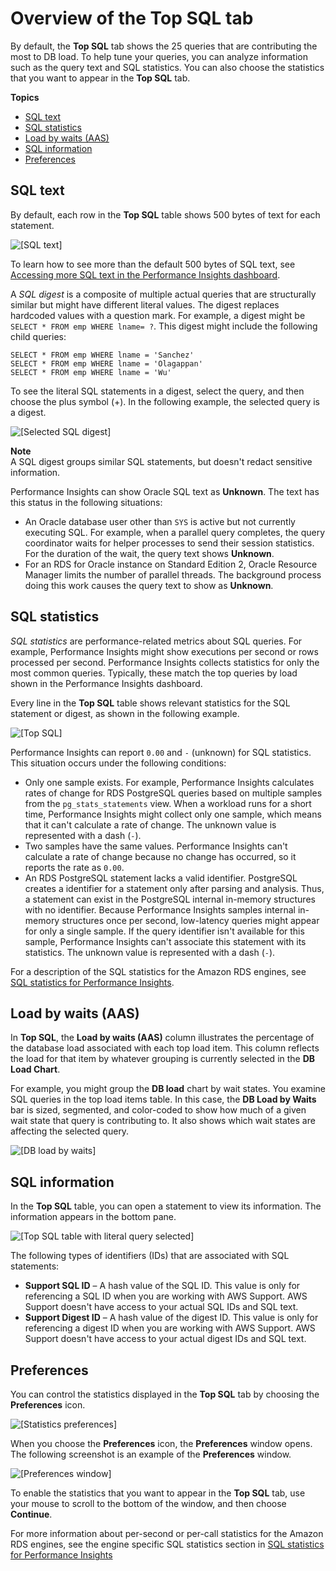 # Overview of the Top SQL tab<a name="USER_PerfInsights.UsingDashboard.Components.AvgActiveSessions.TopLoadItemsTable.TopSQL"></a>

By default, the **Top SQL** tab shows the 25 queries that are contributing the most to DB load\. To help tune your queries, you can analyze information such as the query text and SQL statistics\. You can also choose the statistics that you want to appear in the **Top SQL** tab\.

**Topics**
+ [SQL text](#USER_PerfInsights.UsingDashboard.Components.AvgActiveSessions.TopLoadItemsTable.TopSQL.text)
+ [SQL statistics](#USER_PerfInsights.UsingDashboard.Components.AvgActiveSessions.TopLoadItemsTable.TopSQL.statistics)
+ [Load by waits \(AAS\)](#USER_PerfInsights.UsingDashboard.Components.AvgActiveSessions.TopLoadItemsTable.TopSQL.Load-by-waits)
+ [SQL information](#USER_PerfInsights.UsingDashboard.Components.AvgActiveSessions.TopLoadItemsTable.TopSQL.SQL-information)
+ [Preferences](#USER_PerfInsights.UsingDashboard.Components.AvgActiveSessions.TopLoadItemsTable.TopSQL.Preferences)

## SQL text<a name="USER_PerfInsights.UsingDashboard.Components.AvgActiveSessions.TopLoadItemsTable.TopSQL.text"></a>

By default, each row in the **Top SQL** table shows 500 bytes of text for each statement\. 

![\[SQL text\]](http://docs.aws.amazon.com/AmazonRDS/latest/UserGuide/./images/sql-text-oracle.png)

To learn how to see more than the default 500 bytes of SQL text, see [Accessing more SQL text in the Performance Insights dashboard](USER_PerfInsights.UsingDashboard.SQLTextSize.md)\.

A *SQL digest* is a composite of multiple actual queries that are structurally similar but might have different literal values\. The digest replaces hardcoded values with a question mark\. For example, a digest might be `SELECT * FROM emp WHERE lname= ?`\. This digest might include the following child queries:

```
SELECT * FROM emp WHERE lname = 'Sanchez'
SELECT * FROM emp WHERE lname = 'Olagappan'
SELECT * FROM emp WHERE lname = 'Wu'
```

To see the literal SQL statements in a digest, select the query, and then choose the plus symbol \(\+\)\. In the following example, the selected query is a digest\.

![\[Selected SQL digest\]](http://docs.aws.amazon.com/AmazonRDS/latest/UserGuide/./images/perf_insights_4b.png)

**Note**  
A SQL digest groups similar SQL statements, but doesn't redact sensitive information\.

Performance Insights can show Oracle SQL text as **Unknown**\. The text has this status in the following situations:
+ An Oracle database user other than `SYS` is active but not currently executing SQL\. For example, when a parallel query completes, the query coordinator waits for helper processes to send their session statistics\. For the duration of the wait, the query text shows **Unknown**\.
+ For an RDS for Oracle instance on Standard Edition 2, Oracle Resource Manager limits the number of parallel threads\. The background process doing this work causes the query text to show as **Unknown**\.

## SQL statistics<a name="USER_PerfInsights.UsingDashboard.Components.AvgActiveSessions.TopLoadItemsTable.TopSQL.statistics"></a>

*SQL statistics* are performance\-related metrics about SQL queries\. For example, Performance Insights might show executions per second or rows processed per second\. Performance Insights collects statistics for only the most common queries\. Typically, these match the top queries by load shown in the Performance Insights dashboard\. 

Every line in the **Top SQL** table shows relevant statistics for the SQL statement or digest, as shown in the following example\.

![\[Top SQL\]](http://docs.aws.amazon.com/AmazonRDS/latest/UserGuide/./images/perf_insights_4.png)

Performance Insights can report `0.00` and `-` \(unknown\) for SQL statistics\. This situation occurs under the following conditions:
+ Only one sample exists\. For example, Performance Insights calculates rates of change for RDS PostgreSQL queries based on multiple samples from the `pg_stats_statements` view\. When a workload runs for a short time, Performance Insights might collect only one sample, which means that it can't calculate a rate of change\. The unknown value is represented with a dash \(`-`\)\.
+ Two samples have the same values\. Performance Insights can't calculate a rate of change because no change has occurred, so it reports the rate as `0.00`\.
+ An RDS PostgreSQL statement lacks a valid identifier\. PostgreSQL creates a identifier for a statement only after parsing and analysis\. Thus, a statement can exist in the PostgreSQL internal in\-memory structures with no identifier\. Because Performance Insights samples internal in\-memory structures once per second, low\-latency queries might appear for only a single sample\. If the query identifier isn't available for this sample, Performance Insights can't associate this statement with its statistics\. The unknown value is represented with a dash \(`-`\)\.

For a description of the SQL statistics for the Amazon RDS engines, see [SQL statistics for Performance Insights](sql-statistics.md)\.

## Load by waits \(AAS\)<a name="USER_PerfInsights.UsingDashboard.Components.AvgActiveSessions.TopLoadItemsTable.TopSQL.Load-by-waits"></a>

In **Top SQL**, the **Load by waits \(AAS\)** column illustrates the percentage of the database load associated with each top load item\. This column reflects the load for that item by whatever grouping is currently selected in the **DB Load Chart**\. 

For example, you might group the **DB load** chart by wait states\. You examine SQL queries in the top load items table\. In this case, the **DB Load by Waits** bar is sized, segmented, and color\-coded to show how much of a given wait state that query is contributing to\. It also shows which wait states are affecting the selected query\.

![\[DB load by waits\]](http://docs.aws.amazon.com/AmazonRDS/latest/UserGuide/./images/perf_insights_6.png)

## SQL information<a name="USER_PerfInsights.UsingDashboard.Components.AvgActiveSessions.TopLoadItemsTable.TopSQL.SQL-information"></a>

In the **Top SQL** table, you can open a statement to view its information\. The information appears in the bottom pane\.

![\[Top SQL table with literal query selected\]](http://docs.aws.amazon.com/AmazonRDS/latest/UserGuide/./images/perf-insights-sql-ids-open.png)

The following types of identifiers \(IDs\) that are associated with SQL statements:
+ **Support SQL ID** – A hash value of the SQL ID\. This value is only for referencing a SQL ID when you are working with AWS Support\. AWS Support doesn't have access to your actual SQL IDs and SQL text\.
+ **Support Digest ID** – A hash value of the digest ID\. This value is only for referencing a digest ID when you are working with AWS Support\. AWS Support doesn't have access to your actual digest IDs and SQL text\.

## Preferences<a name="USER_PerfInsights.UsingDashboard.Components.AvgActiveSessions.TopLoadItemsTable.TopSQL.Preferences"></a>

You can control the statistics displayed in the **Top SQL** tab by choosing the **Preferences** icon\.

![\[Statistics preferences\]](http://docs.aws.amazon.com/AmazonRDS/latest/UserGuide/./images/perf-insights-sql-ids-preferences-icon.png)

When you choose the **Preferences** icon, the **Preferences** window opens\. The following screenshot is an example of the **Preferences** window\.

![\[Preferences window\]](http://docs.aws.amazon.com/AmazonRDS/latest/UserGuide/./images/perf-insights-sql-ids-preferences.png)

To enable the statistics that you want to appear in the **Top SQL** tab, use your mouse to scroll to the bottom of the window, and then choose **Continue**\. 

For more information about per\-second or per\-call statistics for the Amazon RDS engines, see the engine specific SQL statistics section in [SQL statistics for Performance Insights](sql-statistics.md)